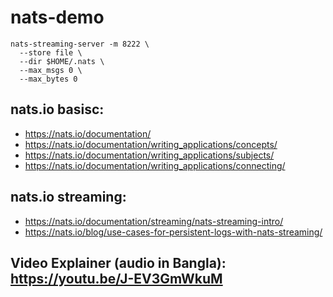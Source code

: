 # nats-demo

```console
nats-streaming-server -m 8222 \
  --store file \
  --dir $HOME/.nats \
  --max_msgs 0 \
  --max_bytes 0
```

## nats.io basisc:
- https://nats.io/documentation/
- https://nats.io/documentation/writing_applications/concepts/
- https://nats.io/documentation/writing_applications/subjects/
- https://nats.io/documentation/writing_applications/connecting/

## nats.io streaming:
- https://nats.io/documentation/streaming/nats-streaming-intro/
- https://nats.io/blog/use-cases-for-persistent-logs-with-nats-streaming/

## Video Explainer (audio in Bangla): https://youtu.be/J-EV3GmWkuM
